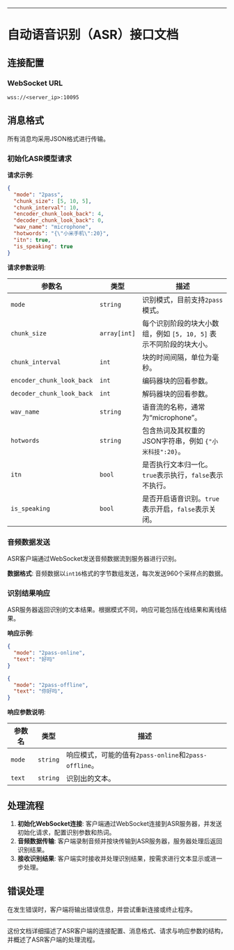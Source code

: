 
---

# 自动语音识别（ASR）接口文档


## 连接配置

### WebSocket URL

```plaintext
wss://<server_ip>:10095
```


## 消息格式

所有消息均采用JSON格式进行传输。

### 初始化ASR模型请求

**请求示例**:

```json
{
  "mode": "2pass",
  "chunk_size": [5, 10, 5],
  "chunk_interval": 10,
  "encoder_chunk_look_back": 4,
  "decoder_chunk_look_back": 0,
  "wav_name": "microphone",
  "hotwords": "{\"小米手机\":20}",
  "itn": true,
  "is_speaking": true
}
```

**请求参数说明**:

| 参数名                  | 类型          | 描述                                                                                                                                  |
|----------------------|--------------|-------------------------------------------------------------------------------------------------------------------------------------|
| `mode`               | `string`     | 识别模式，目前支持`2pass`模式。                                                                                                        |
| `chunk_size`         | `array[int]` | 每个识别阶段的块大小数组，例如 `[5, 10, 5]` 表示不同阶段的块大小。                                                                                        |
| `chunk_interval`     | `int`        | 块的时间间隔，单位为毫秒。                                                                                                                    |
| `encoder_chunk_look_back` | `int`        | 编码器块的回看参数。                                                                                                                         |
| `decoder_chunk_look_back` | `int`        | 解码器块的回看参数。                                                                                                                         |
| `wav_name`           | `string`     | 语音流的名称，通常为“microphone”。                                                                                                           |
| `hotwords`           | `string`     | 包含热词及其权重的JSON字符串，例如 `{"小米科技":20}`。                                                                                           |
| `itn`                | `bool`       | 是否执行文本归一化。`true`表示执行，`false`表示不执行。                                                                                             |
| `is_speaking`        | `bool`       | 是否开启语音识别。`true`表示开启，`false`表示关闭。                                                                                                 |

### 音频数据发送

ASR客户端通过WebSocket发送音频数据流到服务器进行识别。

**数据格式**: 音频数据以`int16`格式的字节数组发送，每次发送960个采样点的数据。

### 识别结果响应

ASR服务器返回识别的文本结果。根据模式不同，响应可能包括在线结果和离线结果。

**响应示例**:

```json
{
  "mode": "2pass-online",
  "text": "好吗"
}
```

```json
{
  "mode": "2pass-offline",
  "text": "你好吗",
}
```

**响应参数说明**:

| 参数名          | 类型           | 描述                                                                                                                                  |
|--------------|---------------|-------------------------------------------------------------------------------------------------------------------------------------|
| `mode`       | `string`       | 响应模式，可能的值有`2pass-online`和`2pass-offline`。                                                                                   |
| `text`       | `string`       | 识别出的文本。                                                                                                                        |

## 处理流程

1. **初始化WebSocket连接**: 客户端通过WebSocket连接到ASR服务器，并发送初始化请求，配置识别参数和热词。
2. **音频数据传输**: 客户端录制音频并按块传输到ASR服务器，服务器处理后返回识别结果。
3. **接收识别结果**: 客户端实时接收并处理识别结果，按需求进行文本显示或进一步处理。

## 错误处理

在发生错误时，客户端将输出错误信息，并尝试重新连接或终止程序。

---

这份文档详细描述了ASR客户端的连接配置、消息格式、请求与响应参数的结构，并概述了ASR客户端的处理流程。